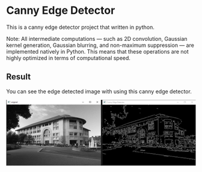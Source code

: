 # Canny Edge Detector

This is a canny edge detector project that written in python.

Note: All intermediate computations — such as 2D convolution, Gaussian kernel generation, Gaussian blurring, and non-maximum suppression — are implemented natively in Python. This means that these operations are not highly optimized in terms of computational speed.

## Result

You can see the edge detected image with using this canny edge detector.

![Canny Result](result.png)
